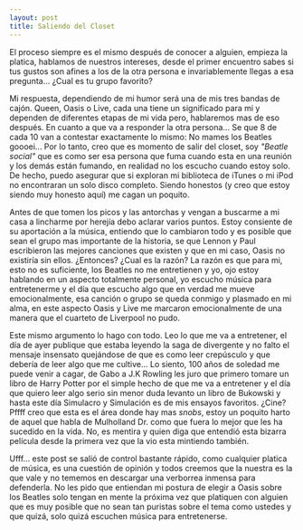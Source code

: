 ```yaml
---
layout: post
title: Saliendo del Closet
---
```


El proceso siempre es el mismo después de conocer a alguien, empieza la platica, hablamos de nuestros intereses, desde el primer encuentro sabes si tus gustos son afines a los de la otra persona e invariablemente llegas a esa pregunta... ¿Cual es tu grupo favorito? 

Mi respuesta, dependiendo de mi humor será una de mis tres bandas de cajón. Queen, Oasis o Live, cada una tiene un significado para mi y dependen de diferentes etapas de mi vida pero, hablaremos mas de eso después. En cuanto a que va a responder la otra persona... Se que 8 de cada 10 van a contestar exactamente lo mismo: No mames los Beatles goooei... <!--more--> Por lo tanto, creo que es momento de salir del closet, soy *"Beatle social"* que es como ser esa persona que fuma cuando esta en una reunión y los demás están fumando, en realidad no los escucho cuando estoy solo. De hecho, puedo asegurar que si exploran mi biblioteca de iTunes o mi iPod no encontraran un solo disco completo. Siendo honestos (y creo que estoy siendo muy honesto aquí) me cagan un poquito. 

Antes de que tomen los picos y las antorchas y vengan a buscarme a mi casa a lincharme por herejía debo aclarar varios puntos. Estoy consiente de su aportación a la música, entiendo que lo cambiaron todo y es posible que sean el grupo mas importante de la historia, se que Lennon y Paul escribieron las mejores canciones que existen y que en mi caso, Oasis no existiría sin ellos. ¿Entonces? ¿Cual es la razón? La razón es que para mi, esto no es suficiente, los Beatles no me entretienen y yo, ojo estoy hablando en un aspecto totalmente personal, yo escucho música para entretenerme y el día que escucho algo que en verdad me mueve emocionalmente, esa canción o grupo se queda conmigo y plasmado en mi alma, en este aspecto Oasis y Live me marcaron emocionalmente de una manera que el cuarteto de Liverpool no pudo.

Este mismo argumento lo hago con todo. Leo lo que me va a entretener, el día de ayer publique que estaba leyendo la saga de divergente y no falto el mensaje insensato quejándose de que es como leer crepúsculo y que debería de leer algo que me cultive... Lo siento, 100 años de soledad me puede venir a cagar, de Gabo a J.K Rowling les juro que primero tomare un libro de Harry Potter por el simple hecho de que me va a entretener y el día que quiero leer algo serio sin menor duda levanto un libro de Bukowski y hasta este día Simulacro y Simulación es de mis ensayos favoritos. ¿Cine? Pffff creo que esta es el área donde hay mas *snobs*, estoy un poquito harto de aquel que habla de Mulholland Dr. como que fuera lo mejor que les ha sucedido en la vida. No, es mentira y quien diga que entendió esta bizarra película desde la primera vez que la vio esta mintiendo también.

Ufff... este post se salió de control bastante rápido, como cualquier platica de música, es una cuestión de opinión y todos creemos que la nuestra es la que vale y no tememos en descargar una verborrea inmensa para defenderla. No les pido que entiendan mi postura de elegir a Oasis sobre los Beatles solo tengan en mente la próxima vez que platiquen con alguien que es muy posible que no sean tan puristas sobre el tema como ustedes y que quizá, solo quizá escuchen música para entretenerse.

